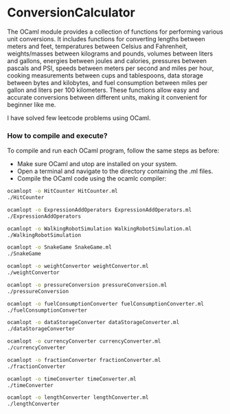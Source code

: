 # ConversionCalculator

The OCaml module provides a collection of functions for performing various unit conversions. It includes functions for converting lengths between meters and feet, temperatures between Celsius and Fahrenheit, weights/masses between kilograms and pounds, volumes between liters and gallons, energies between joules and calories, pressures between pascals and PSI, speeds between meters per second and miles per hour, cooking measurements between cups and tablespoons, data storage between bytes and kilobytes, and fuel consumption between miles per gallon and liters per 100 kilometers. These functions allow easy and accurate conversions between different units, making it convenient for beginner like me. 

I have solved few leetcode problems using OCaml. 

### How to compile and execute?
To compile and run each OCaml program, follow the same steps as before:
- Make sure OCaml and utop are installed on your system.
- Open a terminal and navigate to the directory containing the .ml files.
- Compile the OCaml code using the ocamlc compiler:

``` bash
ocamlopt -o HitCounter HitCounter.ml
./HitCounter
```
```bash
ocamlopt -o ExpressionAddOperators ExpressionAddOperators.ml
./ExpressionAddOperators
```
```bash
ocamlopt -o WalkingRobotSimulation WalkingRobotSimulation.ml
./WalkingRobotSimulation
```
```bash
ocamlopt -o SnakeGame SnakeGame.ml
./SnakeGame
```
```bash
ocamlopt -o weightConvertor weightConvertor.ml
./weightConvertor
```
```bash
ocamlopt -o pressureConversion pressureConversion.ml
./pressureConversion
```
```bash
ocamlopt -o fuelConsumptionConverter fuelConsumptionConverter.ml
./fuelConsumptionConverter
```
```bash
ocamlopt -o dataStorageConverter dataStorageConverter.ml
./dataStorageConverter
```
```bash
ocamlopt -o currencyConverter currencyConverter.ml
./currencyConverter
```
```bash
ocamlopt -o fractionConverter fractionConverter.ml
./fractionConverter
```
```bash
ocamlopt -o timeConverter timeConverter.ml
./timeConverter
```
```bash
ocamlopt -o lengthConverter lengthConverter.ml
./lengthConverter
```

